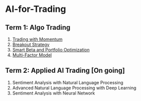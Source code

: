 # AI-for-Trading

## Term 1: Algo Trading
1. [Trading with Momentum](project_1_starter.ipynb)
2. [Breakout Strategy](clean_project_2_starter.ipynb)
3. [Smart Beta and Portfolio Optimization](Final_project_3_starter.ipynb)
4. [Multi-Factor Model](Final_project_4_starter_v3.ipynb)

## Term 2: Applied AI Trading [On going]
1. Sentiment Analysis with Natural Language Processing
2. Advanced Natural Language Processing with Deep Learning
3. Sentiment Analysis with Neural Network
